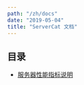 ```yaml
---
path: "/zh/docs"
date: "2019-05-04"
title: "ServerCat 文档"
---
```


## 目录

* [服务器性能指标说明](/zh/docs/facts)
